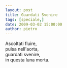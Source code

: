 ```yaml
---
layout: post
title: Guardati Svenire
tags: [speciale,]
date: 2009-03-02 15:00:00
author: pietro
---
```

Ascoltati fluire,<br/>pulsa nell'aorta,<br/>guardati svenire,<br/>in questa luna morta.
